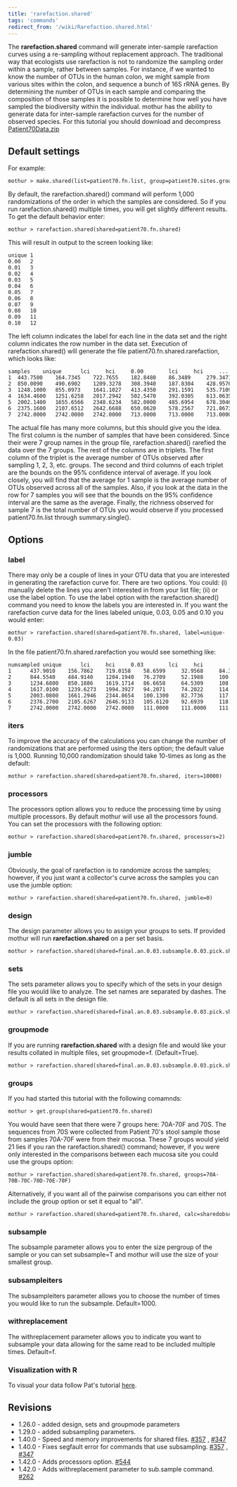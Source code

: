 ```yaml
---
title: 'rarefaction.shared'
tags: 'commands'
redirect_from: '/wiki/Rarefaction.shared.html'
---
```

The **rarefaction.shared** command will
generate inter-sample rarefaction curves using a re-sampling without
replacement approach. The traditional way that ecologists use
rarefaction is not to randomize the sampling order within a sample,
rather between samples. For instance, if we wanted to know the number of
OTUs in the human colon, we might sample from various sites within the
colon, and sequence a bunch of 16S rRNA genes. By determining the number
of OTUs in each sample and comparing the composition of those samples it
is possible to determine how well you have sampled the biodiversity
within the individual. mothur has the ability to generate data for
inter-sample rarefaction curves for the number of observed species. For
this tutorial you should download and decompress [
Patient70Data.zip](https://mothur.s3.us-east-2.amazonaws.com/wiki/patient70data.zip)


## Default settings

For example:

    mothur > make.shared(list=patient70.fn.list, group=patient70.sites.groups)

By default, the rarefaction.shared() command will perform 1,000
randomizations of the order in which the samples are considered. So if
you run rarefaction.shared() multiple times, you will get slightly
different results. To get the default behavior enter:

    mothur > rarefaction.shared(shared=patient70.fn.shared)

This will result in output to the screen looking like:

    unique 1
    0.00   2
    0.01   3
    0.02   4
    0.03   5
    0.04   6
    0.05   7
    0.06   8
    0.07   9
    0.08   10
    0.09   11
    0.10   12

The left column indicates the label for each line in the data set and
the right column indicates the row number in the data set. Execution of
rarefaction.shared() will generate the file
patient70.fn.shared.rarefaction, which looks like:

    samples    unique      lci     hci     0.00        lci     hci     ... 
    1  443.7500    164.7345    722.7655    182.8480    86.3489     279.3471    ...
    2  850.0090    490.6902    1209.3278   308.3940    187.8304    428.9576    ...
    3  1248.1000   855.0973    1641.1027   413.4350    291.1591    535.7109    ...
    4  1634.4600   1251.6258   2017.2942   502.5470    392.0305    613.0635    ...
    5  2002.1400   1655.6566   2348.6234   582.0000    485.6954    678.3046    ...
    6  2375.1600   2107.6512   2642.6688   650.0620    578.2567    721.8673    ...
    7  2742.0000   2742.0000   2742.0000   713.0000    713.0000    713.0000    ...

The actual file has many more columns, but this should give you the
idea. The first column is the number of samples that have been
considered. Since their were 7 group names in the group file,
rarefaction.shared() rarefied the data over the 7 groups. The rest of
the columns are in triplets. The first column of the triplet is the
average number of OTUs observed after sampling 1, 2, 3, etc. groups. The
second and third columns of each triplet are the bounds on the 95%
confidence interval of average. If you look closely, you will find that
the average for 1 sample is the average number of OTUs observed across
all of the samples. Also, if you look at the data in the row for 7
samples you will see that the bounds on the 95% confidence interval are
the same as the average. Finally, the richness observed for sample 7 is
the total number of OTUs you would observe if you processed
patient70.fn.list through summary.single().

## Options

### label

There may only be a couple of lines in your OTU data that you are
interested in generating the rarefaction curve for. There are two
options. You could: (i) manually delete the lines you aren't interested
in from your list file; (ii) or use the label option. To use the label
option with the rarefaction.shared() command you need to know the labels
you are interested in. If you want the rarefaction curve data for the
lines labeled unique, 0.03, 0.05 and 0.10 you would enter:

    mothur > rarefaction.shared(shared=patient70.fn.shared, label=unique-0.03)

In the file patient70.fn.shared.rarefaction you would see something
like:

    numsampled unique      lci     hci     0.03        lci     hci
    1      437.9010    156.7862    719.0158    58.6599     32.9568     84.3630
    2      844.5540    484.9140    1204.1940   76.2709     52.1988     100.3430
    3      1234.6800   850.1886    1619.1714   86.6658     64.5309     108.8007
    4      1617.0100   1239.6273   1994.3927   94.2071     74.2022     114.2120
    5      2003.0800   1661.2946   2344.8654   100.1300    82.7736     117.4864
    6      2376.2700   2105.6267   2646.9133   105.6120    92.6939     118.5301
    7      2742.0000   2742.0000   2742.0000   111.0000    111.0000    111.0000

### iters

To improve the accuracy of the calculations you can change the number of
randomizations that are performed using the iters option; the default
value is 1,000. Running 10,000 randomization should take 10-times as
long as the default:

    mothur > rarefaction.shared(shared=patient70.fn.shared, iters=10000)

### processors

The processors option allows you to reduce the processing time by using
multiple processors. By default mothur will use all the processors
found. You can set the processors with the following option:

    mothur > rarefaction.shared(shared=patient70.fn.shared, processors=2)

### jumble

Obviously, the goal of rarefaction is to randomize across the samples;
however, if you just want a collector's curve across the samples you
can use the jumble option:

    mothur > rarefaction.shared(shared=patient70.fn.shared, jumble=0)

### design

The design parameter allows you to assign your groups to sets. If
provided mothur will run **rarefaction.shared** on a per set basis.

    mothur > rarefaction.shared(shared=final.an.0.03.subsample.0.03.pick.shared, design=mouse.sex_time.design)

### sets

The sets parameter allows you to specify which of the sets in your
design file you would like to analyze. The set names are separated by
dashes. The default is all sets in the design file.

    mothur > rarefaction.shared(shared=final.an.0.03.subsample.0.03.pick.shared, design=mouse.sex_time.design, sets=F003Late)

### groupmode

If you are running **rarefaction.shared** with a design file and would like
your results collated in multiple files, set groupmode=f.
(Default=True).

    mothur > rarefaction.shared(shared=final.an.0.03.subsample.0.03.pick.shared, design=mouse.sex_time.design, groupmode=f)

### groups

If you had started this tutorial with the following comamnds:

    mothur > get.group(shared=patient70.fn.shared)

You would have seen that there were 7 groups here: 70A-70F and 70S. The
sequences from 70S were collected from Patient 70's stool sample those
from samples 70A-70F were from their mucosa. These 7 groups would yield
21 lies if you ran the rarefaction.shared() command; however, if you
were only interested in the comparisons between each mucosa site you
could use the groups option:

    mothur > rarefaction.shared(shared=patient70.fn.shared, groups=70A-70B-70C-70D-70E-70F)

Alternatively, if you want all of the pairwise comparisons you can
either not include the group option or set it equal to "all".

    mothur > rarefaction.shared(shared=patient70.fn.shared, calc=sharedobserved, groups=all)

### subsample

The subsample parameter allows you to enter the size pergroup of the
sample or you can set subsample=T and mothur will use the size of your
smallest group.

### subsampleiters

The subsampleiters parameter allows you to choose the number of times
you would like to run the subsample. Default=1000.

### withreplacement

The withreplacement parameter allows you to indicate you want to
subsample your data allowing for the same read to be included multiple
times. Default=f.

### Visualization with R

To visual your data follow Pat's tutorial
[here](https://www.riffomonas.org/minimalR/06_line_plots.html).

## Revisions

-   1.26.0 - added design, sets and groupmode parameters
-   1.29.0 - added subsampling parameters.
-   1.40.0 - Speed and memory improvements for shared files.
    [\#357](https://github.com/mothur/mothur/issues/357) ,
    [\#347](https://github.com/mothur/mothur/issues/347)
-   1.40.0 - Fixes segfault error for commands that use subsampling.
    [\#357](https://github.com/mothur/mothur/issues/357) ,
    [\#347](https://github.com/mothur/mothur/issues/347)
-   1.42.0 - Adds processors option.
    [\#544](https://github.com/mothur/mothur/issues/544)
-   1.42.0 - Adds withreplacement parameter to sub.sample command.
    [\#262](https://github.com/mothur/mothur/issues/262)


